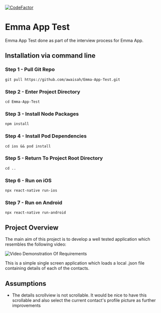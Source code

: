 [![CodeFactor](https://www.codefactor.io/repository/github/awaisah/emma-app-test/badge)](https://www.codefactor.io/repository/github/awaisah/emma-app-test)

# Emma App Test
Emma App Test done as part of the interview process for Emma App.

## Installation via command line
### Step 1 - Pull Git Repo
```git pull https://github.com/awaisah/Emma-App-Test.git```
### Step 2 - Enter Project Directory
```cd Emma-App-Test```
### Step 3 - Install Node Packages
```npm install```
### Step 4 - Install Pod Dependencies
```cd ios && pod install```
### Step 5 - Return To Project Root Directory
```cd ..```
### Step 6 - Run on iOS
```npx react-native run-ios```
### Step 7 - Run on Android
```npx react-native run-android```

## Project Overview
The main aim of this project is to develop a well tested application which resembles the following video:

![Video Demonstration Of Requirements](https://user-images.githubusercontent.com/19827912/129479976-cb113001-2f96-4f1b-be0c-f1ffdfefe702.gif)

This is a simple single screen application which loads a local .json file containing details of each of the contacts.

## Assumptions

* The details scrollview is not scrollable. It would be nice to have this scrollable and also select the current contact's profile picture as further improvements
